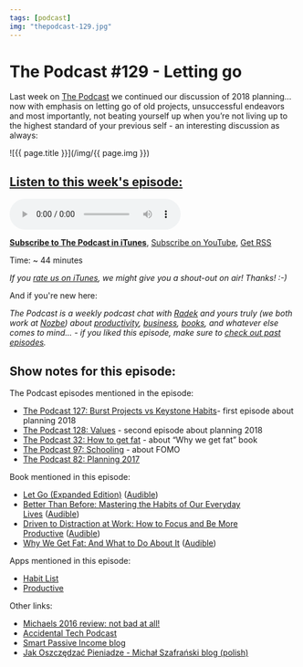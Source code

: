 ```yaml
---
tags: [podcast]
img: "thepodcast-129.jpg"
---
```


# The Podcast #129 - Letting go

Last week on [The Podcast][p] we continued our discussion of 2018 planning... now with emphasis on letting go of old projects, unsuccessful endeavors and most importantly, not beating yourself up when you’re not living up to the highest standard of your previous self - an interesting discussion as always:

<!--More-->

![{{ page.title }}](/img/{{ page.img }})

## [Listen to this week's episode:][e]

<audio controls>
<source src="https://files.nozbe.com/podcast/129.mp3" type="audio/mpeg">
</audio>

**[Subscribe to The Podcast in iTunes][i]**, [Subscribe on YouTube][y], [Get RSS][rss]

Time: ~ 44 minutes

*If you [rate us on iTunes][i], we might give you a shout-out on air! Thanks! :-)*

And if you're new here:

*The Podcast is a weekly podcast chat with [Radek][r] and yours truly (we both work at [Nozbe][n]) about [productivity](/tag/productivity), [business](/tag/business), [books](/tag/books), and whatever else comes to mind… - if you liked this episode, make sure to [check out past episodes](/tag/podcast).*

## Show notes for this episode:

The Podcast episodes mentioned in the episode:
  * [The Podcast 127: Burst Projects vs Keystone Habits](http://thepodcast.fm/episodes/127)- first episode about planning 2018
  * [The Podcast 128: Values](http://thepodcast.fm/episodes/128) - second episode about planning 2018
  * [The Podcast 32: How to get fat](http://thepodcast.fm/episodes/32) - about “Why we get fat” book
  * [The Podcast 97: Schooling](http://thepodcast.fm/episodes/97) - about FOMO
  * [The Podcast 82: Planning 2017](http://thepodcast.fm/82)

Book mentioned in this episode:
  * [Let Go (Expanded Edition)](https://www.amazon.com/Let-Go-Transform-Moments-Expanded/dp/B077S2YP71/) ([Audible](https://www.audible.com/pd/Bios-Memoirs/Let-Go-How-to-Transform-Moments-of-Panic-into-a-Life-of-Profits-and-Purpose-Audiobook/B0784PH8WP))
  * [Better Than Before: Mastering the Habits of Our Everyday Lives](https://www.amazon.com/Better-Than-Before-Mastering-Everyday/dp/B00R8L6OCM/) ([Audible](https://www.audible.com/pd/Self-Development/Better-Than-Before-Audiobook/B00R8KR28I))
  * [Driven to Distraction at Work: How to Focus and Be More Productive](https://www.amazon.com/Driven-Distraction-Work-Focus-Productive/dp/B017HIXTDW/) ([Audible](https://www.audible.com/pd/Business/Driven-to-Distraction-at-Work-Audiobook/B017HIXTAA))
  * [Why We Get Fat: And What to Do About It](http://www.amazon.com/Why-We-Get-Fat-About/dp/0307474259/) ([Audible](http://www.audible.com/pd/Nonfiction/Why-We-Get-Fat-Audiobook/B004D5K512))

Apps mentioned in this episode:
  * [Habit List](https://itunes.apple.com/us/app/habit-list-build-a-better-you/id525102168?mt=8)
  * [Productive](https://itunes.apple.com/us/app/productive-habit-tracker/id983826477?mt=8)

Other links:
  * [Michaels 2016 review: not bad at all!](https://sliwinski.com/2016/)
  * [Accidental Tech Podcast](http://atp.fm/)
  * [Smart Passive Income blog](https://www.smartpassiveincome.com/)
  * [Jak Oszczędzać Pieniadze - Michał Szafrański blog (polish)](http://jakoszczedzacpieniadze.pl/)

[y]: https://michael.gratis/thepodcastyt
[rss]: http://thepodcast.fm/episodes?format=RSS
[e]: http://thepodcast.fm/episodes/129

[p]: https://michael.gratis/thepodcastfm
[n]: https://michael.gratis/nozbe
[r]: https://michael.gratis/radex
[i]: https://michael.gratis/thepodcast
[o]: https://michael.gratis/ipadonly

